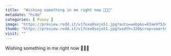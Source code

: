 ```yaml
---
title:  "Wishing something in me right now 👀💦🙄"
metadate: "hide"
categories: [ Pussy ]
image: "https://preview.redd.it/v17nxo0sejo51.jpg?auto=webp&s=83ae9f53c2679da1a42510e5a2caab760d112360"
thumb: "https://preview.redd.it/v17nxo0sejo51.jpg?width=320&crop=smart&auto=webp&s=0d3f4a5c52b4707d53a127310681b379b4878a6b"
visit: ""
---
```

Wishing something in me right now 👀💦🙄
